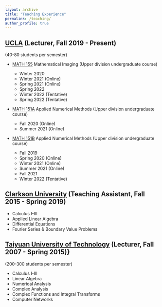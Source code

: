 ```yaml
---
layout: archive
title: "Teaching Experience"
permalink: /teaching/
author_profile: true
---
```


[UCLA](https://ww3.math.ucla.edu/) (Lecturer,  Fall 2019 - Present)
--------------------

(40-80 students per semester)

- [MATH 155](https://ww3.math.ucla.edu/courses/) Mathematical Imaging (Upper division undergraduate course) 
  - Winter 2020 
  - Winter 2021 (Online) 
  - Spring 2021 (Online) 
  - Spring 2022 
  - Winter 2022 (Tentative)
  - Spring 2022 (Tentative)

- [MATH 151A](https://ww3.math.ucla.edu/courses/)  Applied Numerical Methods (Upper division undergraduate course) 
  - Fall 2020 (Online)
  - Summer 2021 (Online)

- [MATH 151B](https://ww3.math.ucla.edu/courses/)  Applied Numerical Methods (Upper division undergraduate course) 
  - Fall 2019 
  - Spring 2020 (Online)
  - Winter 2021 (Online)
  - Summer 2021 (Online)
  - Fall 2021
  - Winter 2022 (Tentative)


[Clarkson University](https://www.clarkson.edu/) (Teaching Assistant, Fall 2015 - Spring 2019)
----------
- Calculus  I-III
- Applied Linear Algebra
- Differential Equations
- Fourier Series & Boundary Value Problems

[Taiyuan University of Technology](https://english.tyut.edu.cn/) (Lecturer, Fall 2007 - Spring 2015)} 
------------

(200-300 students per semester)

- Calculus I-III
- Linear Algebra
- Numerical Analysis
- Complex Analysis
- Complex Functions and Integral Transforms
- Computer Networks

